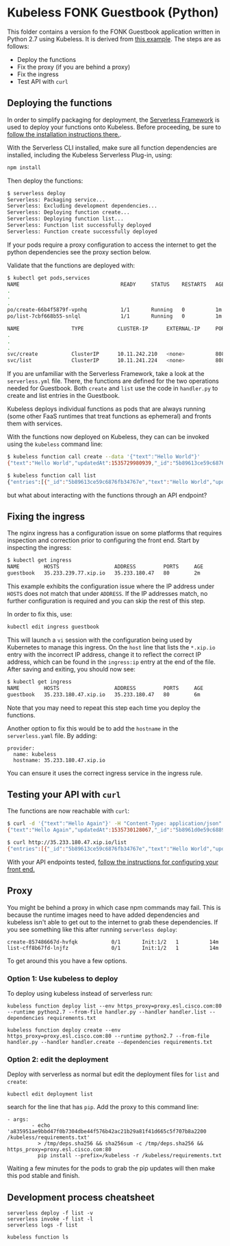 # Kubeless FONK Guestbook (Python)

This folder contains a version fo the FONK Guestbook application written in Python 2.7 using Kubeless.  It is derived from [this example](https://github.com/serverless/serverless-kubeless/tree/master/examples/todo-app/backend). The steps are as follows:

* Deploy the functions
* Fix the proxy (if you are behind a proxy)
* Fix the ingress
* Test API with `curl`

## Deploying the functions

In order to simplify packaging for deployment, the [Serverless Framework](http://serverless.com) is used to deploy your functions onto Kubeless.  Before proceeding, be sure to [follow the installation instructions there.](https://serverless.com/framework/docs/providers/aws/guide/quick-start/).

With the Serverless CLI installed, make sure all function dependencies are installed, including the Kubeless Serverless Plug-in, using:

```bash
npm install
```

Then deploy the functions:

```bash
$ serverless deploy
Serverless: Packaging service...
Serverless: Excluding development dependencies...
Serverless: Deploying function create...
Serverless: Deploying function list...
Serverless: Function list successfully deployed
Serverless: Function create successfully deployed
```
If your pods require a proxy configuration to access the internet to get the python dependencies see the proxy section below.

Validate that the functions are deployed with:

```bash
$ kubectl get pods,services
NAME                                 READY     STATUS    RESTARTS   AGE
.
.
.
po/create-66b4f5879f-vpnhq           1/1       Running   0          1m
po/list-7cbf668b55-snlql             1/1       Running   0          1m

NAME                 TYPE           CLUSTER-IP      EXTERNAL-IP     PORT(S)          AGE
.
.
.
svc/create           ClusterIP      10.11.242.210   <none>          8080/TCP         1m
svc/list             ClusterIP      10.11.241.224   <none>          8080/TCP         1m

```

If you are unfamiliar with the Serverless Framework, take a look at the `serverless.yml` file.  There, the functions are defined for the two operations needed for Guestbook.  Both `create` and `list` use the code in `handler.py` to create and list entries in the Guestbook.

Kubeless deploys individual functions as pods that are always running (some other FaaS runtimes that treat functions as ephemeral) and fronts them with services.

With the functions now deployed on Kubeless, they can can be invoked using the `kubeless` command line:

```bash
$ kubeless function call create --data '{"text":"Hello World"}'
{"text":"Hello World","updatedAt":1535729980939,"_id":"5b89613ce59c6876fb34767e"}

$ kubeless function call list
{"entries":[{"_id":"5b89613ce59c6876fb34767e","text":"Hello World","updatedAt":1535729980939}]}
```

but what about interacting with the functions through an API endpoint? 

## Fixing the ingress
The nginx ingress has a configuration issue on some platforms that requires inspection and correction prior to configuring the front end.  Start by inspecting the ingress:

```bash
$ kubectl get ingress
NAME        HOSTS                  ADDRESS         PORTS     AGE
guestbook   35.233.239.77.xip.io   35.233.180.47   80        2m
```
This example exhibits the configuration issue where the IP address under `HOSTS` does not match that under `ADDRESS`.  If the IP addresses match, no further configuration is required and you can skip the rest of this step.

In order to fix this, use:

```bash
kubectl edit ingress guestbook
```

This will launch a `vi` session with the configuration being used by Kubernetes to manage this ingress.  On the `host` line that lists the `*.xip.io` entry with the incorrect IP address, change it to reflect the correct IP address, which can be found in the `ingress:ip` entry at the end of the file.  After saving and exiting, you should now see:

```bash
$ kubectl get ingress
NAME        HOSTS                  ADDRESS         PORTS     AGE
guestbook   35.233.180.47.xip.io   35.233.180.47   80        6m
```
Note that you may need to repeat this step each time you deploy the functions.

Another option to fix this would be to add the `hostname` in the `serverless.yaml` file.  By adding: 

```
provider:
  name: kubeless
  hostname: 35.233.180.47.xip.io
```
You can ensure it uses the correct ingress service in the ingress rule. 


## Testing your API with `curl`

The functions are now reachable with `curl`:

```bash
$ curl -d '{"text":"Hello Again"}' -H "Content-Type: application/json" -X POST http://35.233.180.47.xip.io/create
{"text":"Hello Again","updatedAt":1535730128067,"_id":"5b8961d0e59c68896034767f"}

$ curl http://35.233.180.47.xip.io/list
{"entries":[{"_id":"5b89613ce59c6876fb34767e","text":"Hello World","updatedAt":1535729980939},{"_id":"5b8961d0e59c68896034767f","text":"Hello Again","updatedAt":1535730128067}]}
```

With your API endpoints tested, [follow the instructions for configuring your front end.](../../../frontend/Readme.md)

## Proxy

You  might be behind a proxy in which case npm commands may fail.  This is because the runtime images need to have added dependencies and kubeless isn't able to get out to the internet to grab these dependencies.  If you see something like this after running ```serverless deploy```:  

```
create-857486667d-hvfqk           0/1       Init:1/2   1          14m
list-cff8b67fd-lnjfz              0/1       Init:1/2   1          14m
```

To get around this you have a few options.

### Option 1: Use kubeless to deploy

To deploy using kubeless instead of serverless run: 

```
kubeless function deploy list --env https_proxy=proxy.esl.cisco.com:80 --runtime python2.7 --from-file handler.py --handler handler.list --dependencies requirements.txt
```

```
kubeless function deploy create --env https_proxy=proxy.esl.cisco.com:80 --runtime python2.7 --from-file handler.py --handler handler.create --dependencies requirements.txt
```


### Option 2: edit the deployment 

Deploy with serverless as normal but edit the deployment files for `list` and `create`:

```
kubectl edit deployment list
```

search for the line that has ```pip```.  Add the proxy to this command line: 

```
- args:
        - echo 'a835951ae9bbd47f0b7304dbe44f576b42ac21b29a81f41d665c5f707b8a2200  /kubeless/requirements.txt'
          > /tmp/deps.sha256 && sha256sum -c /tmp/deps.sha256 && https_proxy=proxy.esl.cisco.com:80
          pip install --prefix=/kubeless -r /kubeless/requirements.txt
```
Waiting a few minutes for the pods to grab the pip  updates will then make this pod stable and finish. 

## Development process cheatsheet

```
serverless deploy -f list -v
serverless invoke -f list -l
serverless logs -f list
```

```
kubeless function ls
```
